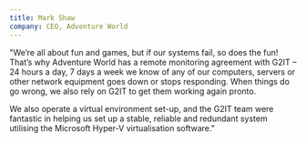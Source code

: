 ```yaml
---
title: Mark Shaw
company: CEO, Adventure World
---
```

"We’re all about fun and games, but if our systems fail, so does the fun! That’s why Adventure World has a remote monitoring agreement with G2IT – 24 hours a day, 7 days a week we know of any of our computers, servers or other network equipment goes down or stops responding. When things do go wrong, we also rely on G2IT to get them working again pronto.

We also operate a virtual environment set-up, and the G2IT team were fantastic in helping us set up a stable, reliable and redundant system utilising the Microsoft Hyper-V virtualisation software."